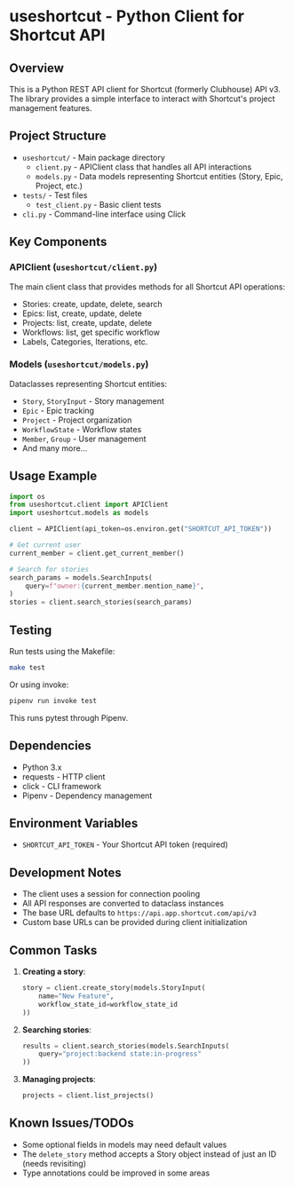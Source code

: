 # useshortcut - Python Client for Shortcut API

## Overview
This is a Python REST API client for Shortcut (formerly Clubhouse) API v3. The library provides a simple interface to interact with Shortcut's project management features.

## Project Structure
- `useshortcut/` - Main package directory
  - `client.py` - APIClient class that handles all API interactions
  - `models.py` - Data models representing Shortcut entities (Story, Epic, Project, etc.)
- `tests/` - Test files
  - `test_client.py` - Basic client tests
- `cli.py` - Command-line interface using Click

## Key Components

### APIClient (`useshortcut/client.py`)
The main client class that provides methods for all Shortcut API operations:
- Stories: create, update, delete, search
- Epics: list, create, update, delete
- Projects: list, create, update, delete
- Workflows: list, get specific workflow
- Labels, Categories, Iterations, etc.

### Models (`useshortcut/models.py`)
Dataclasses representing Shortcut entities:
- `Story`, `StoryInput` - Story management
- `Epic` - Epic tracking
- `Project` - Project organization
- `WorkflowState` - Workflow states
- `Member`, `Group` - User management
- And many more...

## Usage Example
```python
import os
from useshortcut.client import APIClient
import useshortcut.models as models

client = APIClient(api_token=os.environ.get("SHORTCUT_API_TOKEN"))

# Get current user
current_member = client.get_current_member()

# Search for stories
search_params = models.SearchInputs(
    query=f"owner:{current_member.mention_name}",
)
stories = client.search_stories(search_params)
```

## Testing
Run tests using the Makefile:
```bash
make test
```

Or using invoke:
```bash
pipenv run invoke test
```

This runs pytest through Pipenv.

## Dependencies
- Python 3.x
- requests - HTTP client
- click - CLI framework
- Pipenv - Dependency management

## Environment Variables
- `SHORTCUT_API_TOKEN` - Your Shortcut API token (required)

## Development Notes
- The client uses a session for connection pooling
- All API responses are converted to dataclass instances
- The base URL defaults to `https://api.app.shortcut.com/api/v3`
- Custom base URLs can be provided during client initialization

## Common Tasks
1. **Creating a story**:
   ```python
   story = client.create_story(models.StoryInput(
       name="New Feature",
       workflow_state_id=workflow_state_id
   ))
   ```

2. **Searching stories**:
   ```python
   results = client.search_stories(models.SearchInputs(
       query="project:backend state:in-progress"
   ))
   ```

3. **Managing projects**:
   ```python
   projects = client.list_projects()
   ```

## Known Issues/TODOs
- Some optional fields in models may need default values
- The `delete_story` method accepts a Story object instead of just an ID (needs revisiting)
- Type annotations could be improved in some areas